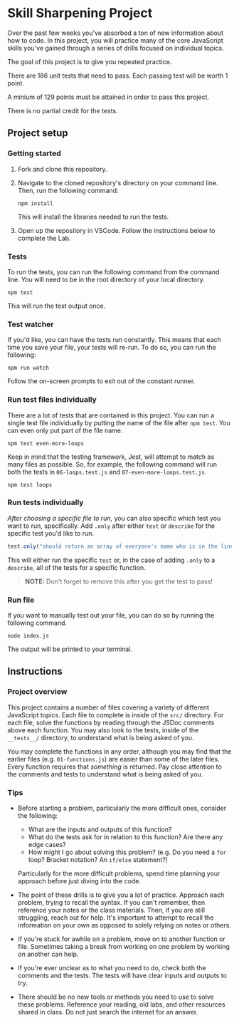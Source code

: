 # Skill Sharpening Project

Over the past few weeks you've absorbed a ton of new information about how to code. In this project, you will practice many of the core JavaScript skills you've gained through a series of drills focused on individual topics.

The goal of this project is to give you repeated practice.

There are 186 unit tests that need to pass. Each passing test will be worth 1 point.

A minium of 129 points must be attained in order to pass this project.

There is no partial credit for the tests.

## Project setup

### Getting started

1. Fork and clone this repository.

1. Navigate to the cloned repository's directory on your command line. Then, run the following command:

   ```
   npm install
   ```

   This will install the libraries needed to run the tests.

1. Open up the repository in VSCode. Follow the instructions below to complete the Lab.

### Tests

To run the tests, you can run the following command from the command line. You will need to be in the root directory of your local directory.

```
npm test
```

This will run the test output once.

### Test watcher

If you'd like, you can have the tests run constantly. This means that each time you save your file, your tests will re-run. To do so, you can run the following:

```
npm run watch
```

Follow the on-screen prompts to exit out of the constant runner.

### Run test files individually

There are a lot of tests that are contained in this project. You can run a single test file individually by putting the name of the file after `npm test`. You can even only put part of the file name.

```
npm test even-more-loops
```

Keep in mind that the testing framework, Jest, will attempt to match as many files as possible. So, for example, the following command will run both the tests in `06-loops.test.js` and `07-even-more-loops.test.js`.

```
npm test loops
```

### Run tests individually

_After choosing a specific file to run,_ you can also specific which test you want to run, specifically. Add `.only` after either `test` or `describe` for the specific test you'd like to run.

```js
test.only("should return an array of everyone's name who is in the line, in order", () => {
```

This will either run the specific `test` or, in the case of adding `.only` to a `describe`, all of the tests for a specific function.

> **NOTE:** Don't forget to remove this after you get the test to pass!

### Run file

If you want to manually test out your file, you can do so by running the following command.

```
node index.js
```

The output will be printed to your terminal.

## Instructions

### Project overview

This project contains a number of files covering a variety of different JavaScript topics. Each file to complete is inside of the `src/` directory. For each file, solve the functions by reading through the JSDoc comments above each function. You may also look to the tests, inside of the `__tests__/` directory, to understand what is being asked of you.

You may complete the functions in any order, although you may find that the earlier files (e.g. `01-functions.js`) are easier than some of the later files. Every function requires that _something_ is returned. Pay close attention to the comments and tests to understand what is being asked of you.

### Tips

- Before starting a problem, particularly the more difficult ones, consider the following:

  - What are the inputs and outputs of this function?
  - What do the tests ask for in relation to this function? Are there any edge cases?
  - How might I go about solving this problem? (e.g. Do you need a `for` loop? Bracket notation? An `if/else` statement?)

  Particularly for the more difficult problems, spend time planning your approach before just diving into the code.

- The point of these drills is to give you a lot of practice. Approach each problem, trying to recall the syntax. If you can't remember, then reference your notes or the class materials. Then, if you are still struggling, reach out for help. It's important to attempt to recall the information on your own as opposed to solely relying on notes or others.

- If you're stuck for awhile on a problem, move on to another function or file. Sometimes taking a break from working on one problem by working on another can help.

- If you're ever unclear as to what you need to do, check both the comments and the tests. The tests will have clear inputs and outputs to try.

- There should be no new tools or methods you need to use to solve these problems. Reference your reading, old labs, and other resources shared in class. Do not just search the internet for an answer.




